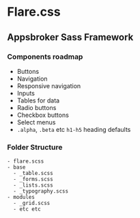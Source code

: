 # Flare.css

## Appsbroker Sass Framework

### Components roadmap

* Buttons
* Navigation
* Responsive navigation
* Inputs
* Tables for data
* Radio buttons
* Checkbox buttons
* Select menus
* `.alpha`, `.beta` etc `h1-h5` heading defaults

### Folder Structure
```
- flare.scss
- base
  - _table.scss
  - _forms.scss
  - _lists.scss
  - _typography.scss
- modules
  - _grid.scss
  - etc etc  
```

